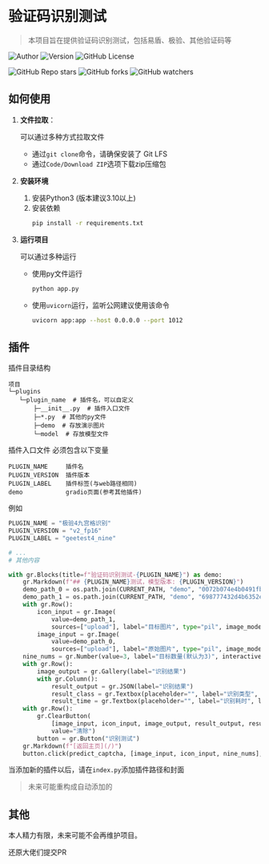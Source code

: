 # 验证码识别测试
> 本项目旨在提供验证码识别测试，包括易盾、极验、其他验证码等

![Author](https://img.shields.io/badge/Author-z5882852-blue)
![Version](https://img.shields.io/github/v/release/z5882852/captcha_predict?label=Version)
![GitHub License](https://img.shields.io/github/license/z5882852/captcha_predict)


![GitHub Repo stars](https://img.shields.io/github/stars/z5882852/captcha_predict)
![GitHub forks](https://img.shields.io/github/forks/z5882852/captcha_predict)
![GitHub watchers](https://img.shields.io/github/watchers/z5882852/captcha_predict)



## 如何使用


1. **文件拉取**：
    
    可以通过多种方式拉取文件
    - 通过`git clone`命令，请确保安装了 Git LFS
    - 通过`Code/Download ZIP`选项下载zip压缩包

2. **安装环境**

    1. 安装Python3 (版本建议3.10以上)
    2. 安装依赖
        ```bash
        pip install -r requirements.txt
        ```

3. **运行项目**

    可以通过多种运行
    - 使用py文件运行
        ```bash
        python app.py
        ```
      
    - 使用`uvicorn`运行，监听公网建议使用该命令
        ```bash
        uvicorn app:app --host 0.0.0.0 --port 1012
        ```

## 插件
插件目录结构
```
项目
└─plugins
   └─plugin_name  # 插件名，可以自定义
       ├─__init__.py  # 插件入口文件
       ├─*.py  # 其他的py文件
       ├─demo  # 存放演示图片
       └─model  # 存放模型文件
```
插件入口文件
必须包含以下变量
```
PLUGIN_NAME     插件名
PLUGIN_VERSION  插件版本
PLUGIN_LABEL    插件标签(与web路径相同)
demo            gradio页面(参考其他插件)
```

例如
```python
PLUGIN_NAME = "极验4九宫格识别"
PLUGIN_VERSION = "v2_fp16"
PLUGIN_LABEL = "geetest4_nine"

# ...
# 其他内容

with gr.Blocks(title=f"验证码识别测试-{PLUGIN_NAME}") as demo:
    gr.Markdown(f"## {PLUGIN_NAME}测试，模型版本: {PLUGIN_VERSION}")
    demo_path_0 = os.path.join(CURRENT_PATH, "demo", "0072b074e4b0491fb7bcd91a4af7a748.jpg")
    demo_path_1 = os.path.join(CURRENT_PATH, "demo", "698777432d4b6352e008a1d267329aa1.png")
    with gr.Row():
        icon_input = gr.Image(
            value=demo_path_1, 
            sources=["upload"], label="目标图片", type="pil", image_mode="RGBA", interactive=True)
        image_input = gr.Image(
            value=demo_path_0, 
            sources=["upload"], label="原始图片", type="pil", image_mode="RGBA", interactive=True)
    nine_nums = gr.Number(value=3, label="目标数量(默认为3)", interactive=True)
    with gr.Row():
        image_output = gr.Gallery(label="识别结果")
        with gr.Column():
            result_output = gr.JSON(label="识别结果")
            result_class = gr.Textbox(placeholder="", label="识别类型", lines=1, interactive=False)
            result_time = gr.Textbox(placeholder="", label="识别耗时", lines=1, interactive=False)
    with gr.Row():
        gr.ClearButton(
            [image_input, icon_input, image_output, result_output, result_class, result_time],
            value="清除")
        button = gr.Button("识别测试")
    gr.Markdown(f"[返回主页](/)")
    button.click(predict_captcha, [image_input, icon_input, nine_nums], [image_output, result_output, result_class, result_time])
```

当添加新的插件以后，请在`index.py`添加插件路径和封面
> 未来可能重构成自动添加的

## 其他

本人精力有限，未来可能不会再维护项目。

还原大佬们提交PR
